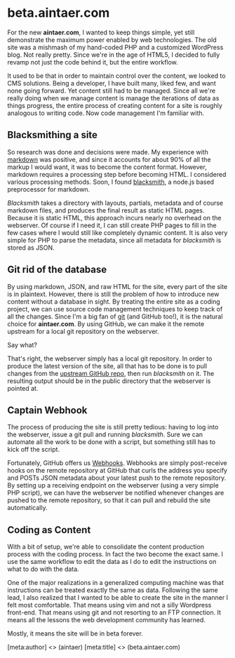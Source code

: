 beta.aintaer.com
===

For the new **aintaer.com**, I wanted to keep things simple, yet still
demonstrate the maximum power enabled by web technologies. The old site was a
mishmash of my hand-coded PHP and a customized WordPress blog. Not really
pretty. Since we're in the age of HTML5, I decided to fully revamp not just the
code behind it, but the entire workflow.

It used to be that in order to maintain control over the content, we looked to
CMS solutions. Being a developer, I have built many, liked few, and want none
going forward. Yet content still had to be managed. Since all we're really
doing when we manage content is manage the iterations of data as things
progress, the entire process of creating content for a site is roughly
analogous to writing code. Now code management I'm familiar with.

## Blacksmithing a site
So research was done and decisions were made. My experience with [markdown][md]
was positive, and since it accounts for about 90% of all the markup I would
want, it was to become the content format. However, markdown requires a
processing step before becoming HTML. I considered various processing methods.
Soon, I found [blacksmith][bs], a node.js based preprocessor for markdown.

*Blacksmith* takes a directory with layouts, partials, metadata and of course
markdown files, and produces the final result as static HTML pages. Because it
is static HTML, this approach incurs nearly no overhead on the webserver. Of
course if I need it, I can still create PHP pages to fill in the few cases
where I would still like completely dynamic content. It is also very simple for
PHP to parse the metadata, since all metadata for *blacksmith* is stored as
JSON.

[md]: http://daringfireball.net/projects/markdown/basics
[bs]: https://github.com/flatiron/blacksmith

## Git rid of the database
By using markdown, JSON, and raw HTML for the site, every part of the site is
in plaintext. However, there is still the problem of how to introduce new
content without a database in sight. By treating the entire site as a coding
project, we can use source code management techniques to keep track of all the
changes. Since I'm a big fan of [git][git] (and GitHub too!), it is the natural
choice for **aintaer.com**. By using GitHub, we can make it the remote upstream
for a local git repository on the webserver.

Say what?

That's right, the webserver simply has a local git repository. In order to
produce the latest version of the site, all that has to be done is to pull
changes from the [upstream GitHub repo][aincom], then run *blacksmith* on it.
The resulting output should be in the public directory that the webserver is
pointed at.

[git]: http://git-scm.com/
[aincom]: https://github.com/Aintaer/aincom

## Captain Webhook
The process of producing the site is still pretty tedious: having to log into
the webserver, issue a git pull and running *blacksmith*. Sure we can automate
all the work to be done with a script, but something still has to kick off the
script.

Fortunately, GitHub offers us [Webhooks][wh]. Webhooks are simply post-receive
hooks on the remote repository at GitHub that curls the address you specify and
POSTs JSON metadata about your latest push to the remote repository. By setting
up a receiving endpoint on the webserver (using a very simple PHP script), we
can have the webserver be notified whenever changes are pushed to the remote
repository, so that it can pull and rebuild the site automatically.

[wh]: https://help.github.com/articles/post-receive-hooks

## Coding as Content
With a bit of setup, we're able to consolidate the content production process
with the coding process. In fact the two become the exact same. I use the same
workflow to edit the data as I do to edit the instructions on what to do with
the data.

One of the major realizations in a generalized computing machine was that
instructions can be treated exactly the same as data. Following the same lead,
I also realized that I wanted to be able to create the site in the manner I
felt most comfortable. That means using vim and not a silly Wordpress
front-end. That means using git and not resorting to an FTP connection. It
means all the lessons the web development community has learned.

Mostly, it means the site will be in beta forever.

[meta:author] <> (aintaer)
[meta:title] <> (beta.aintaer.com)
